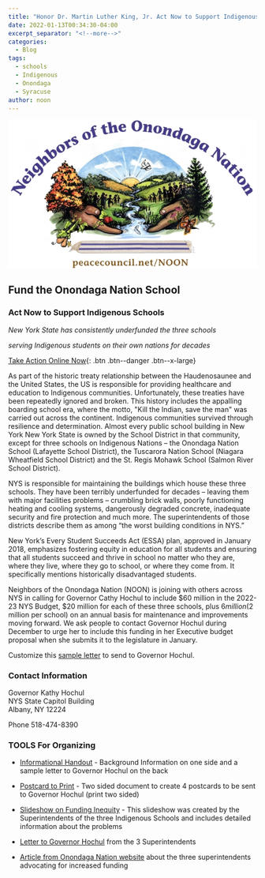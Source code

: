 ```yaml
---
title: "Honor Dr. Martin Luther King, Jr. Act Now to Support Indigenous Schools"
date: 2022-01-13T00:34:30-04:00
excerpt_separator: "<!--more-->"
categories:
  - Blog
tags:
  - schools
  - Indigenous
  - Onondaga
  - Syracuse
author: noon  
---
```

![Neighbors of Onondaga Nation Logo](/assets/images/noon-header.jpg)

## Fund the Onondaga Nation School
### Act Now to Support Indigenous Schools

_New York State has consistently underfunded the three schools_

_serving Indigenous students on their own nations for decades_

[Take Action Online Now](https://actionnetwork.org/letters/support-funding-for-indigenous-schools){: .btn .btn--danger .btn--x-large}

<!--more-->

As part of the historic treaty relationship between the Haudenosaunee and the United States, the US is responsible for providing healthcare and education to Indigenous communities. Unfortunately, these treaties have been repeatedly ignored and broken. This history includes the appalling boarding school era, where the motto, "Kill the Indian, save the man" was carried out across the continent. Indigenous communities survived through resilience and determination. Almost every public school building in New York New York State is owned by the School District in that community, except for three schools on Indigenous Nations – the Onondaga Nation School (Lafayette School District), the Tuscarora Nation School (Niagara Wheatfield School District) and the St. Regis Mohawk School (Salmon River School District).

NYS is responsible for maintaining the buildings which house these three schools. They have been terribly underfunded for decades – leaving them with major facilities problems – crumbling brick walls, poorly functioning heating and cooling systems, dangerously degraded concrete, inadequate security and fire protection and much more. The superintendents of those districts describe them as among “the worst building conditions in NYS.”

New York’s Every Student Succeeds Act (ESSA) plan, approved in January 2018, emphasizes fostering equity in education for all students and ensuring that all students succeed and thrive in school no matter who they are, where they live, where they go to school, or where they come from. It specifically mentions historically disadvantaged students.

Neighbors of the Onondaga Nation (NOON) is joining with others across NYS in calling for Governor Cathy Hochul to include $60 million in the 2022-23 NYS Budget, $20 million for each of these three schools, plus $6 million ($2 million per school) on an annual basis for maintenance and improvements moving forward. We ask people to contact Governor Hochul during December to urge her to include this funding in her Executive budget proposal when she submits it to the legislature in January.

Customize this [sample letter](https://peacecouncil.net/sites/default/files/GovHuchulLetterTemplate.doc) to send to Governor Hochul.

### Contact Information

Governor Kathy Hochul  
NYS State Capitol Building  
Albany, NY 12224

Phone 518-474-8390

### TOOLS For Organizing

- [Informational Handout](https://peacecouncil.net/sites/default/files/ONSFundingBkgrd-SampleLetter.pdf) - Background Information on one side and a sample letter to Governor Hochul on the back

- [Postcard to Print](https://peacecouncil.net/sites/default/files/ONS%20Funding%20Postcard.pdf) - Two sided document to create 4 postcards to be sent to Governor Hochul (print two sided)

- [Slideshow on Funding Inequity](https://peacecouncil.net/sites/default/files/FundingInequitySlideshow.pdf) - This slideshow was created by the Superintendents of the three Indigenous Schools and includes detailed information about the problems

- [Letter to Governor Hochul](https://peacecouncil.net/sites/default/files/NativeSchoolsFunding-2ndLetter.pdf) from the 3 Superintendents

- [Article from Onondaga Nation website](https://www.onondaganation.org/news/2021/superintendents-advocate-for-native-schools/) about the three superintendents advocating for increased funding
